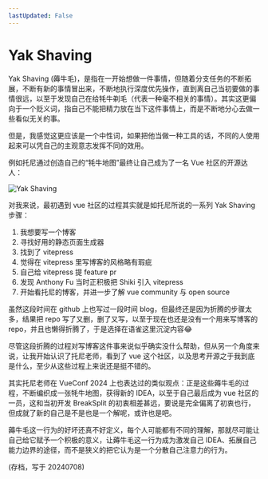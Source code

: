 ```yaml
---
lastUpdated: False
---
```


# Yak Shaving

Yak Shaving (薅牛毛)，是指在一开始想做一件事情，但随着分支任务的不断拓展，不断有新的事情冒出来，不断地执行深度优先操作，直到离自己当初要做的事情很远，以至于发现自己在给牦牛剃毛（代表一种毫不相关的事情）。其实这更偏向于一个贬义词，指自己不能把精力放在当下这件事情上，而是不断地分心去做一些看似无关的事。

但是，我感觉这更应该是一个中性词，如果把他当做一种工具的话，不同的人使用起来可以凭自己的主观意志发挥不同的效用。

例如托尼通过创造自己的“牦牛地图”最终让自己成为了一名 Vue 社区的开源达人：

![Yak Shaving](/yak-shaving.webp)

对我来说，最初遇到 vue 社区的过程其实就是如托尼所说的一系列 Yak Shaving 步骤：

1. 我想要写一个博客
2. 寻找好用的静态页面生成器
3. 找到了 vitepress
4. 觉得在 vitepress 里写博客的风格略有瑕疵
5. 自己给 vitepress 提 feature pr
6. 发现 Anthony Fu 当时正积极把 Shiki 引入 vitepress
7. 开始看托尼的博客，并进一步了解 vue community 与 open source

虽然这段时间在 github 上也写过一段时间 blog，但最终还是因为折腾的步骤太多，结果把 repo 写了又删，删了又写，以至于现在也还是没有一个用来写博客的 repo，并且也懒得折腾了，于是选择在语雀这里沉淀内容😂

尽管这段折腾的过程对写博客这件事来说似乎确实没什么帮助，但从另一个角度来说，让我开始认识了托尼老师，看到了 vue 这个社区，以及思考开源之于我到底是什么，至少从这些过程上来说还是挺不错的。

其实托尼老师在 VueConf 2024 上也表达过的类似观点：正是这些薅牛毛的过程，不断编织成一张牦牛地图，获得新的 IDEA，以至于自己最后成为 vue 社区的一员，这和当初开发 BreakSplit 的初衷相差甚远，要说是完全偏离了初衷也行，但成就了新的自己是不是也是一个解呢，或许也是吧。

薅牛毛这一行为的好坏还真不好定义，每个人可能都有不同的理解，那就尽可能让自己给它赋予一个积极的意义，让薅牛毛这一行为成为激发自己 IDEA、拓展自己能力边界的途径，而不是狭义的把它认为是一个分散自己注意力的行为。

(存档，写于 20240708)
